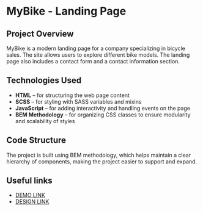 # **MyBike - Landing Page**
## Project Overview
MyBike is a modern landing page for a company specializing in bicycle sales. The site allows users to explore different bike models. The landing page also includes a contact form and a contact information section.

## Technologies Used
- **HTML** – for structuring the web page content
- **SCSS** – for styling with SASS variables and mixins
- **JavaScript** – for adding interactivity and handling events on the page
- **BEM Methodology** – for organizing CSS classes to ensure modularity and scalability of styles

## Code Structure
The project is built using BEM methodology, which helps maintain a clear hierarchy of components, making the project easier to support and expand.

## Useful links
- [DEMO LINK](https://yuron-maker.github.io/MyBike_landing/)
- [DESIGN LINK](https://www.figma.com/design/NZQAIydtHo5QkINyGLHNcq/BIKE-New-Version?node-id=0-1&node-type=canvas&t=6FlnStwigWIdoL8w-0)
